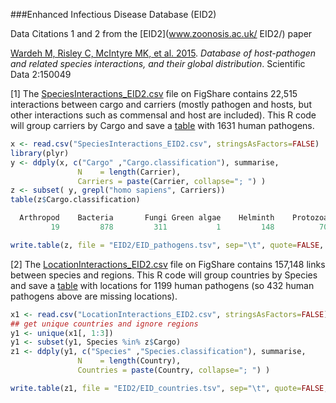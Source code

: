 ###Enhanced Infectious Disease Database (EID2)

Data Citations 1 and 2 from the [EID2](www.zoonosis.ac.uk/ EID2/) paper

[Wardeh M, Risley C, McIntyre MK, et al. 2015](http://www.nature.com/articles/sdata201549). *Database of host-pathogen and related species interactions, and their global distribution*.  Scientific Data 2:150049

[1] The [SpeciesInteractions_EID2.csv](http://dx.doi.org/10.6084/m9.figshare.1381853) file on FigShare contains 22,515 interactions between cargo and carriers (mostly pathogen and hosts, but other interactions such as commensal and host are included).  This R code will group carriers by Cargo and save a [table](EID_pathogens.tsv) with 1631 human pathogens.

```R
x <- read.csv("SpeciesInteractions_EID2.csv", stringsAsFactors=FALSE)
library(plyr)
y <- ddply(x, c("Cargo" ,"Cargo.classification"), summarise,
               N    = length(Carrier),
               Carriers = paste(Carrier, collapse="; ") )
z <- subset( y, grepl("homo sapiens", Carriers))
table(z$Cargo.classification)

  Arthropod    Bacteria       Fungi Green algae    Helminth    Protozoa       Virus 
         19         878         311           1         148          70         204 

write.table(z, file = "EID2/EID_pathogens.tsv", sep="\t", quote=FALSE, row.names=FALSE)

```

[2] The [LocationInteractions_EID2.csv](http://dx.doi.org/10.6084/m9.figshare.1381854) file on FigShare contains 157,148 links between species and regions.  This R code will group countries by Species and save a [table](EID_countries.tsv) with locations for 1199 human pathogens (so 432 human pathogens above are missing locations). 

```R
x1 <- read.csv("LocationInteractions_EID2.csv", stringsAsFactors=FALSE)
## get unique countries and ignore regions
y1 <- unique(x1[, 1:3])
y1 <- subset(y1, Species %in% z$Cargo)
z1 <- ddply(y1, c("Species" ,"Species.classification"), summarise,
               N    = length(Country),
               Countries = paste(Country, collapse="; ") )

write.table(z1, file = "EID2/EID_countries.tsv", sep="\t", quote=FALSE, row.names=FALSE)
```
